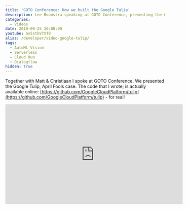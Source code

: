```yaml
---
title: 'GOTO Conference: How we built the Google Tulip'
description: Lee Boonstra speaking at GOTO Conference, presenting the Google Tulip April fools case.
categories:
  - Videos
date: 2019-09-25 20:00:00
youtube: Gv5stbV7XT8
alias: /developer/video-google-tulip/
tags:
  - AutoML Vision
  - Serverless
  - Cloud Run
  - Dialogflow
hidden: true
---
```


Together with Matt & Christiaan I spoke at GOTO Conference. We presented the Google Tulip, April Fools case. The code that I wrote; is actually available online:
[https://github.com/GoogleCloudPlatform/tulip](https://github.com/GoogleCloudPlatform/tulip) - for real!

<!--more-->
<iframe width="560" height="315" src="https://www.youtube.com/embed/Gv5stbV7XT8" frameborder="0" allow="accelerometer; autoplay; encrypted-media; gyroscope; picture-in-picture" allowfullscreen></iframe>
